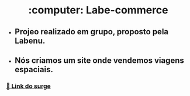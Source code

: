 <h1 align="center"> :computer: Labe-commerce </h1>

- ## Projeo realizado em grupo, proposto pela Labenu.
- ## Nós criamos um site onde vendemos viagens espaciais.

### <a href="http://bouncy-month.surge.sh/"> :rocket: Link do surge </a>
